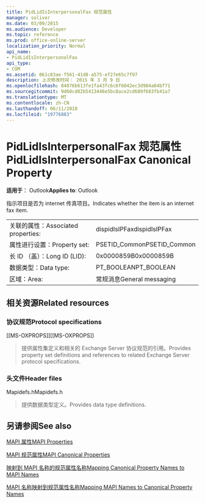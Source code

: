 ```yaml
---
title: PidLidIsInterpersonalFax 规范属性
manager: soliver
ms.date: 03/09/2015
ms.audience: Developer
ms.topic: reference
ms.prod: office-online-server
localization_priority: Normal
api_name:
- PidLidIsInterpersonalFax
api_type:
- COM
ms.assetid: 061c83ae-f561-41d8-a575-ef27e65c7f97
description: 上次修改时间： 2015 年 3 月 9 日
ms.openlocfilehash: 84076b613fe1fa43fc6c6f6042ec3d984a04bf71
ms.sourcegitcommit: 9d60cd82b5413446e5bc8ace2cd689f683fb41a7
ms.translationtype: MT
ms.contentlocale: zh-CN
ms.lasthandoff: 06/11/2018
ms.locfileid: "19776883"
---
```

# <a name="pidlidisinterpersonalfax-canonical-property"></a><span data-ttu-id="4705a-103">PidLidIsInterpersonalFax 规范属性</span><span class="sxs-lookup"><span data-stu-id="4705a-103">PidLidIsInterpersonalFax Canonical Property</span></span>

  
  
<span data-ttu-id="4705a-104">**适用于**： Outlook</span><span class="sxs-lookup"><span data-stu-id="4705a-104">**Applies to**: Outlook</span></span> 
  
<span data-ttu-id="4705a-105">指示项目是否为 internet 传真项目。</span><span class="sxs-lookup"><span data-stu-id="4705a-105">Indicates whether the item is an internet fax item.</span></span>
  
|||
|:-----|:-----|
|<span data-ttu-id="4705a-106">关联的属性：</span><span class="sxs-lookup"><span data-stu-id="4705a-106">Associated properties:</span></span>  <br/> |<span data-ttu-id="4705a-107">dispidIsIPFax</span><span class="sxs-lookup"><span data-stu-id="4705a-107">dispidIsIPFax</span></span>  <br/> |
|<span data-ttu-id="4705a-108">属性进行设置：</span><span class="sxs-lookup"><span data-stu-id="4705a-108">Property set:</span></span>  <br/> |<span data-ttu-id="4705a-109">PSETID_Common</span><span class="sxs-lookup"><span data-stu-id="4705a-109">PSETID_Common</span></span>  <br/> |
|<span data-ttu-id="4705a-110">长 ID （盖）：</span><span class="sxs-lookup"><span data-stu-id="4705a-110">Long ID (LID):</span></span>  <br/> |<span data-ttu-id="4705a-111">0x0000859B</span><span class="sxs-lookup"><span data-stu-id="4705a-111">0x0000859B</span></span>  <br/> |
|<span data-ttu-id="4705a-112">数据类型：</span><span class="sxs-lookup"><span data-stu-id="4705a-112">Data type:</span></span>  <br/> |<span data-ttu-id="4705a-113">PT_BOOLEAN</span><span class="sxs-lookup"><span data-stu-id="4705a-113">PT_BOOLEAN</span></span>  <br/> |
|<span data-ttu-id="4705a-114">区域：</span><span class="sxs-lookup"><span data-stu-id="4705a-114">Area:</span></span>  <br/> |<span data-ttu-id="4705a-115">常规消息</span><span class="sxs-lookup"><span data-stu-id="4705a-115">General messaging</span></span>  <br/> |
   
## <a name="related-resources"></a><span data-ttu-id="4705a-116">相关资源</span><span class="sxs-lookup"><span data-stu-id="4705a-116">Related resources</span></span>

### <a name="protocol-specifications"></a><span data-ttu-id="4705a-117">协议规范</span><span class="sxs-lookup"><span data-stu-id="4705a-117">Protocol specifications</span></span>

<span data-ttu-id="4705a-118">[[MS-OXPROPS]]</span><span class="sxs-lookup"><span data-stu-id="4705a-118">[[MS-OXPROPS]]</span></span> 
  
> <span data-ttu-id="4705a-119">提供属性集定义和相关的 Exchange Server 协议规范的引用。</span><span class="sxs-lookup"><span data-stu-id="4705a-119">Provides property set definitions and references to related Exchange Server protocol specifications.</span></span>
    
### <a name="header-files"></a><span data-ttu-id="4705a-120">头文件</span><span class="sxs-lookup"><span data-stu-id="4705a-120">Header files</span></span>

<span data-ttu-id="4705a-121">Mapidefs.h</span><span class="sxs-lookup"><span data-stu-id="4705a-121">Mapidefs.h</span></span>
  
> <span data-ttu-id="4705a-122">提供数据类型定义。</span><span class="sxs-lookup"><span data-stu-id="4705a-122">Provides data type definitions.</span></span>
    
## <a name="see-also"></a><span data-ttu-id="4705a-123">另请参阅</span><span class="sxs-lookup"><span data-stu-id="4705a-123">See also</span></span>



[<span data-ttu-id="4705a-124">MAPI 属性</span><span class="sxs-lookup"><span data-stu-id="4705a-124">MAPI Properties</span></span>](mapi-properties.md)
  
[<span data-ttu-id="4705a-125">MAPI 规范属性</span><span class="sxs-lookup"><span data-stu-id="4705a-125">MAPI Canonical Properties</span></span>](mapi-canonical-properties.md)
  
[<span data-ttu-id="4705a-126">映射到 MAPI 名称的规范属性名称</span><span class="sxs-lookup"><span data-stu-id="4705a-126">Mapping Canonical Property Names to MAPI Names</span></span>](mapping-canonical-property-names-to-mapi-names.md)
  
[<span data-ttu-id="4705a-127">MAPI 名称映射到规范属性名称</span><span class="sxs-lookup"><span data-stu-id="4705a-127">Mapping MAPI Names to Canonical Property Names</span></span>](mapping-mapi-names-to-canonical-property-names.md)

